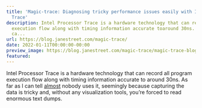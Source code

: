 ```yaml
---
title: 'Magic-trace: Diagnosing tricky performance issues easily with Intel Processor
  Trace'
description: Intel Processor Trace is a hardware technology that can record allprogram
  execution flow along with timing information accurate toaround 30ns. As far as I
  ca...
url: https://blog.janestreet.com/magic-trace/
date: 2022-01-11T00:00:00-00:00
preview_image: https://blog.janestreet.com/magic-trace/magic-trace-blog-image.jpg
featured:
---
```


<p>Intel Processor Trace is a hardware technology that can record all
program execution flow along with timing information accurate to
around 30ns. As far as I can tell <a href="https://engineering.fb.com/2021/04/27/developer-tools/reverse-debugging/">a</a><a href="https://easyperf.net/blog/2019/08/23/Intel-Processor-Trace">l</a><a href="https://github.com/nyx-fuzz/libxdc">m</a><a href="https://blog.trailofbits.com/2021/03/19/un-bee-lievable-performance-fast-coverage-guided-fuzzing-with-honeybee-and-intel-processor-trace/">o</a><a href="http://halobates.de/blog/p/410">s</a><a href="https://dl.acm.org/doi/10.1145/3029806.3029830">t</a>
nobody uses it, seemingly because capturing the data is tricky and,
without any visualization tools, you&rsquo;re forced to read enormous text
dumps.</p>



